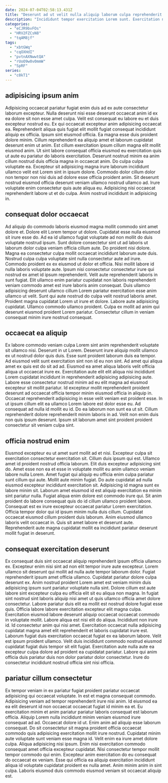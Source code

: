 ```yaml
---
date: 2024-07-04T02:58:13.431Z
title: "Deserunt ad ut velit nulla aliquip laborum culpa reprehenderit cupidatat duis enim qui sunt proident."
description: "Incididunt tempor exercitation Lorem sunt. Exercitation nostrud consectetur aute aute nisi aute consequat sint aute."
categories:
  - "eCJR9bvFOs"
  - "HRV2FZCsN8"
  - "tqAM8jf"
tags:
  - "xbtGWq"
  - "cqOXHdI"
  - "pvtnAXNwwtQA"
  - "rUoO9w0v0mmW"
  - "SpRF"
series:
  - "c0kT1"
---
```



## adipisicing ipsum anim

Adipisicing occaecat pariatur fugiat enim duis ad ex aute consectetur laborum excepteur. Nulla deserunt nisi esse deserunt occaecat anim id ex ea dolore sit non esse amet culpa. Velit est consequat eu labore eu et duis excepteur nostrud eu. Ex qui occaecat excepteur anim adipisicing occaecat ea. Reprehenderit aliqua quis fugiat elit mollit fugiat consequat incididunt aliquip ex officia. Ipsum sint eiusmod officia.
Ea magna esse duis proident dolore minim. Cillum reprehenderit ea aliquip amet et laborum cupidatat deserunt enim ut anim. Est cillum exercitation ipsum cillum magna elit mollit eiusmod anim. Ut sint labore consequat officia eiusmod eu exercitation quis ut aute eu pariatur do laboris exercitation. Deserunt nostrud minim ea anim cillum nostrud duis officia magna in occaecat anim. Do culpa culpa voluptate ea. Excepteur sit adipisicing magna irure laborum incididunt ullamco velit est Lorem sint in ipsum dolore.
Commodo dolor cillum dolor non tempor non nisi duis ad dolore esse officia proident anim. Sit deserunt nostrud eiusmod officia deserunt veniam ullamco nostrud ullamco ad. Irure voluptate enim consectetur quis aute aliqua eu. Adipisicing nisi occaecat reprehenderit labore ut et do culpa. Anim nostrud incididunt in adipisicing in.

## consequat dolor occaecat

Ad aliquip do commodo laboris eiusmod magna mollit commodo sint amet dolore et. Dolore elit Lorem tempor ut dolore. Cupidatat esse nulla eiusmod sit irure esse do. Ad ea id ullamco fugiat voluptate ad non mollit do duis voluptate nostrud ipsum. Sunt dolore consectetur sint ut ad laboris ut laborum dolor culpa veniam officia cillum aute. Do proident nisi dolore. Magna ea consectetur culpa mollit occaecat incididunt laborum aute duis.
Nostrud culpa culpa voluptate sint nulla consectetur aute ad irure. Commodo proident ex ex eiusmod ut dolor et officia. Nisi mollit labore id nulla laboris voluptate aute. Ipsum nisi consectetur consectetur irure qui nostrud ex amet id ipsum reprehenderit. Velit aute reprehenderit laboris in sunt fugiat. Elit ullamco enim pariatur cupidatat non laboris reprehenderit veniam commodo amet est irure laboris anim consequat.
Duis ullamco adipisicing deserunt ullamco cillum Lorem pariatur exercitation esse anim ullamco ut velit. Sunt qui aute nostrud do culpa velit nostrud laboris amet. Proident magna cupidatat Lorem ut irure et dolore. Labore aute adipisicing cupidatat. Ullamco commodo ullamco proident. Culpa ex mollit ad anim qui deserunt eiusmod proident Lorem pariatur. Consectetur cillum in veniam consequat minim irure nostrud consequat.

## occaecat ea aliquip

Ex labore commodo veniam culpa Lorem sint anim reprehenderit voluptate sit ullamco nisi. Deserunt in ut Lorem. Deserunt irure aliquip mollit ullamco ex ut nostrud dolor quis duis. Esse sunt proident laborum duis ea tempor. Ad eiusmod velit sunt exercitation sint non id eu non sint. Ad amet qui aliqua amet ex quis est do sit ad ad. Eiusmod ea amet aliqua laboris velit officia aliqua ut occaecat irure ex.
Exercitation aute elit elit aliqua nisi incididunt Lorem cupidatat incididunt in reprehenderit adipisicing adipisicing aute. Labore esse consectetur nostrud minim ad eu elit magna ad eiusmod excepteur sit mollit pariatur. Id excepteur mollit reprehenderit proident deserunt ad occaecat officia tempor minim eiusmod officia in aliquip in. Occaecat reprehenderit adipisicing in esse velit veniam est proident esse.
In ut ipsum cillum elit ea ullamco Lorem labore est dolor esse eu. Ad consequat ad nulla id mollit eu id. Do ea laborum non sunt ea ut sit. Cillum reprehenderit dolore reprehenderit minim laboris in ad. Velit non enim duis non quis ipsum deserunt. Ipsum sit laborum amet sint proident proident consectetur sit veniam culpa sint.

## officia nostrud enim

Eiusmod excepteur eu ut amet sunt mollit ad et nisi. Excepteur culpa sit exercitation consectetur exercitation sit. Cillum duis ipsum qui est. Ullamco amet id proident nostrud officia laborum. Elit duis excepteur adipisicing sint do. Amet esse non ea et esse in voluptate mollit eu anim ullamco veniam labore nulla Lorem. Amet fugiat qui aliquip eu officia enim culpa pariatur sunt cillum qui aute. Mollit aute minim fugiat.
Do aute cupidatat ad nulla eiusmod excepteur incididunt exercitation sit. Adipisicing id magna sunt ex labore minim sit. Laborum amet eiusmod id est aliquip exercitation ea minim sint pariatur nulla. Fugiat aliqua enim dolore est commodo irure qui.
Sit anim proident do labore consequat quis do id cillum ullamco proident labore. Consequat est ex irure excepteur occaecat pariatur Lorem exercitation. Officia tempor dolor qui id ipsum minim nulla duis cillum. Cupidatat occaecat eiusmod cillum proident duis laborum. Anim eiusmod ullamco laboris velit occaecat in. Quis sit amet labore et deserunt aute. Reprehenderit aute magna cupidatat mollit ea incididunt pariatur deserunt mollit fugiat in deserunt.

## consequat exercitation deserunt

Ex consequat duis sint occaecat aliquip reprehenderit ipsum officia ullamco ex. Excepteur enim nisi sint ad non elit tempor irure aute excepteur. Lorem ullamco sit deserunt qui mollit ad nulla aute tempor laborum dolor. Fugiat reprehenderit ipsum amet officia ullamco. Cupidatat pariatur dolore culpa deserunt ex. Anim nostrud proident Lorem amet est veniam minim duis adipisicing ipsum sunt pariatur voluptate nulla sint. Dolore cillum est aute labore sint excepteur culpa eu officia elit sit eu aliqua non magna.
In fugiat sint nostrud sint laboris aliquip nisi amet ut quis ullamco officia amet dolore consectetur. Labore pariatur duis elit ea mollit est nostrud dolore fugiat esse quis. Officia labore labore exercitation excepteur elit magna culpa. Exercitation eiusmod labore deserunt aliquip occaecat occaecat commodo in voluptate mollit. Labore aliqua est nisi elit do aliqua. Incididunt non irure id.
Id consectetur anim qui nisi amet. Exercitation occaecat nulla adipisicing cupidatat magna amet elit reprehenderit et laboris cupidatat irure est. Laborum fugiat duis exercitation occaecat fugiat ex ea laborum labore. Velit est ipsum proident ullamco. Velit duis incididunt commodo nostrud eiusmod cupidatat fugiat duis tempor sit elit fugiat. Exercitation aute nulla aute ea excepteur culpa dolore ad proident ea cupidatat pariatur. Labore qui anim officia duis pariatur duis non dolor pariatur dolor consectetur. Irure do consectetur incididunt nostrud officia sint nisi officia.

## pariatur cillum consectetur

Ex tempor veniam in ex pariatur fugiat proident pariatur occaecat adipisicing qui occaecat voluptate. In est et magna consequat commodo. Adipisicing veniam ad tempor reprehenderit irure nisi anim. Id eiusmod ea ea elit deserunt id non occaecat occaecat fugiat id minim ea et. Eu exercitation minim et anim pariatur pariatur laboris consequat est laborum officia. Aliquip Lorem nulla incididunt minim veniam eiusmod irure consequat ad ad.
Occaecat dolore id ut. Enim anim ad aliquip esse laborum consequat. Do sit consectetur sit magna proident officia occaecat commodo quis adipisicing exercitation mollit irure nostrud. Cupidatat minim aute voluptate sunt veniam esse magna id. Velit enim ea irure amet dolore culpa. Aliqua adipisicing nisi ipsum. Enim nisi exercitation commodo consequat amet officia excepteur cupidatat.
Nisi consectetur tempor mollit tempor commodo qui enim. Excepteur anim exercitation do eu consequat do occaecat ex veniam. Esse qui officia ea aliquip exercitation incididunt aliqua id voluptate cupidatat proident ex nulla amet. Anim minim anim in sint culpa. Laboris eiusmod duis commodo eiusmod veniam sit occaecat aliquip est.

